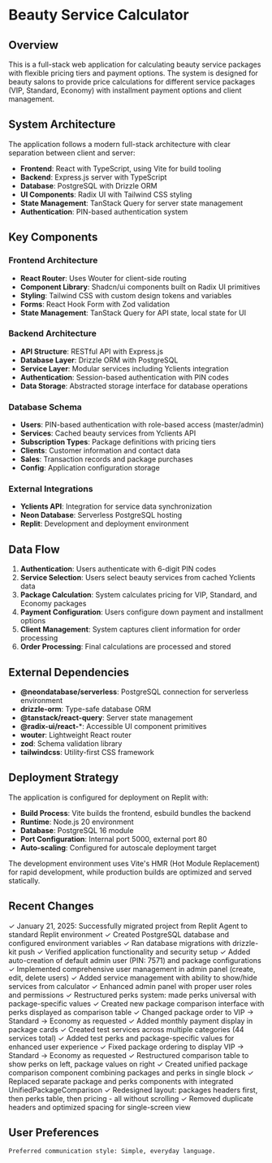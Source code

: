 # Beauty Service Calculator

## Overview

This is a full-stack web application for calculating beauty service packages with flexible pricing tiers and payment options. The system is designed for beauty salons to provide price calculations for different service packages (VIP, Standard, Economy) with installment payment options and client management.

## System Architecture

The application follows a modern full-stack architecture with clear separation between client and server:

- **Frontend**: React with TypeScript, using Vite for build tooling
- **Backend**: Express.js server with TypeScript
- **Database**: PostgreSQL with Drizzle ORM
- **UI Components**: Radix UI with Tailwind CSS styling
- **State Management**: TanStack Query for server state management
- **Authentication**: PIN-based authentication system

## Key Components

### Frontend Architecture
- **React Router**: Uses Wouter for client-side routing
- **Component Library**: Shadcn/ui components built on Radix UI primitives
- **Styling**: Tailwind CSS with custom design tokens and variables
- **Forms**: React Hook Form with Zod validation
- **State Management**: TanStack Query for API state, local state for UI

### Backend Architecture
- **API Structure**: RESTful API with Express.js
- **Database Layer**: Drizzle ORM with PostgreSQL
- **Service Layer**: Modular services including Yclients integration
- **Authentication**: Session-based authentication with PIN codes
- **Data Storage**: Abstracted storage interface for database operations

### Database Schema
- **Users**: PIN-based authentication with role-based access (master/admin)
- **Services**: Cached beauty services from Yclients API
- **Subscription Types**: Package definitions with pricing tiers
- **Clients**: Customer information and contact data
- **Sales**: Transaction records and package purchases
- **Config**: Application configuration storage

### External Integrations
- **Yclients API**: Integration for service data synchronization
- **Neon Database**: Serverless PostgreSQL hosting
- **Replit**: Development and deployment environment

## Data Flow

1. **Authentication**: Users authenticate with 6-digit PIN codes
2. **Service Selection**: Users select beauty services from cached Yclients data
3. **Package Calculation**: System calculates pricing for VIP, Standard, and Economy packages
4. **Payment Configuration**: Users configure down payment and installment options
5. **Client Management**: System captures client information for order processing
6. **Order Processing**: Final calculations are processed and stored

## External Dependencies

- **@neondatabase/serverless**: PostgreSQL connection for serverless environment
- **drizzle-orm**: Type-safe database ORM
- **@tanstack/react-query**: Server state management
- **@radix-ui/react-***: Accessible UI component primitives
- **wouter**: Lightweight React router
- **zod**: Schema validation library
- **tailwindcss**: Utility-first CSS framework

## Deployment Strategy

The application is configured for deployment on Replit with:
- **Build Process**: Vite builds the frontend, esbuild bundles the backend
- **Runtime**: Node.js 20 environment
- **Database**: PostgreSQL 16 module
- **Port Configuration**: Internal port 5000, external port 80
- **Auto-scaling**: Configured for autoscale deployment target

The development environment uses Vite's HMR (Hot Module Replacement) for rapid development, while production builds are optimized and served statically.

## Recent Changes

✓ January 21, 2025: Successfully migrated project from Replit Agent to standard Replit environment
✓ Created PostgreSQL database and configured environment variables
✓ Ran database migrations with drizzle-kit push
✓ Verified application functionality and security setup
✓ Added auto-creation of default admin user (PIN: 7571) and package configurations
✓ Implemented comprehensive user management in admin panel (create, edit, delete users)
✓ Added service management with ability to show/hide services from calculator
✓ Enhanced admin panel with proper user roles and permissions
✓ Restructured perks system: made perks universal with package-specific values
✓ Created new package comparison interface with perks displayed as comparison table
✓ Changed package order to VIP → Standard → Economy as requested
✓ Added monthly payment display in package cards
✓ Created test services across multiple categories (44 services total)
✓ Added test perks and package-specific values for enhanced user experience
✓ Fixed package ordering to display VIP → Standard → Economy as requested
✓ Restructured comparison table to show perks on left, package values on right
✓ Created unified package comparison component combining packages and perks in single block
✓ Replaced separate package and perks components with integrated UnifiedPackageComparison
✓ Redesigned layout: packages headers first, then perks table, then pricing - all without scrolling
✓ Removed duplicate headers and optimized spacing for single-screen view

## User Preferences

```
Preferred communication style: Simple, everyday language.
```